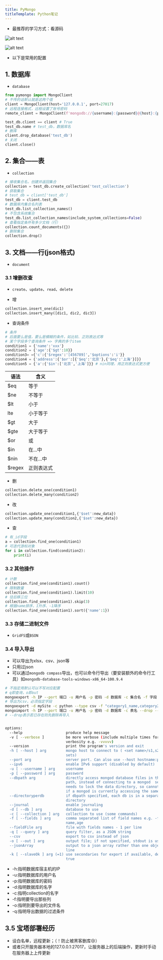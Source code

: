 ```yaml
---
title: PyMongo
titleTemplate: Python笔记
---
```


- 最推荐的学习方式：看源码

![alt text](/pages/python/network/back-end/images/image.png)

![alt text](/pages/python/network/back-end/images/image-1.png)
- 以下是常用的配置

## 1. 数据库
- `database`

```python
from pymongo import MongoClient
# 不传的话默认就是这两个值
client = MongoClient(host='127.0.0.1', port=27017)
# 远程连接格式，远程设置了账号密码
remote_client = MongoClient(f'mongodb://{username}:{password}@{host}:{post}')

test_db.client == client # True
test_db.name # test_db，数据库名
# 删库
client.drop_database('test_db')
# 关闭
client.close()
```

## 2. 集合——表
- `collection`  

```python
# 接收集合名，创建并返回集合
collection = test_db.create_collection('test_collection')
# 获取集合
# test_db = client['test_db']
test_db = client.test_db
# 数据库内集合名列表
test_db.list_collection_names() 
# 不包含系统集合
test_db.list_collection_names(include_system_collections=False)
# 查看指定条件有多少文档（行）
collection.count_documents({})
# 删除集合
collection.drop()
```

## 3. 文档——行(json格式)
- `document`

### 3.1 增删改查
- `create`、`update`、`read`、`delete`

- 增
```python
collection.insert_one(dic1)
collection.insert_many([dic1, dic2, dic3])
```

- 查询条件
```python
# 条件
# 后面要么是值，要么是模糊的条件，如比较、正则表达式等
# 某个字段多个查询条件 => 字典的多个item
condition1 = {'name':'xxx'}
condition2 = {'age':{'$gt':10}}
condition3= ={'c':{'$regex':'[456789]','$options':'i'}}
condition4 = {'address':{'$or':[{'$eq':'北京'},{'$eq':'上海'}]}}
condition5 = {'a':{'$in':['北京','上海']}} # nin同理，用正则表达式更方便
```
| 语法   | 含义       |
| ------ | ---------- |
| $eq    | 等于       |
| $ne    | 不等于     |
| $lt    | 小于       |
| lte    | 小于等于   |
| $gt    | 大于       |
| $gte   | 大于等于   |
| $or    | 或         |
| $in    | 在...中    |
| $nin   | 不在...中  |
| $regex | 正则表达式 |

- 删
```python
collection.delete_one(condition1)
collection.delete_many(condition2)
```

- 改
```python
collection.update_one(condition1,{'$set':new_data})
collection.update_many(condition2,{'$set':new_data})
```

- 查
```python
# 有_id字段
a = collection.find_one(condition1)
# 可迭代游标对象
for i in collection.find(condition2):
    print(i)
```

### 3.2 其他操作
```python
# 计数
collection.find_one(condition1).count()
# 限制数量
collection.find_one(condition1).limit(10)
# 往后移三位
collection.find_one(condition1).skip(3)
# 根据name排序，1升序、-1降序
collection.find_one(condition1).sort({'name':1})
```

### 3.3 存储二进制文件
- `GridFS`或`BSON`
  
### 3.4 导入导出
- 可以导出为xlsx、csv、json等
- 只用过json
- 可以通过`mongodb compass`导出，也可以命令行导出（要安装额外的命令行工具）如`mongodb-database-tools-windows-x86_64-100.9.4`

```bash
# 不指定用默认可以不写对应配置
# q即查询，o即out
mongoexport -h IP --port 端口 -u 用户名 -p 密码 -d 数据库 -c 集合名 -f 字段 -q 条件导出 -o 文件路径
# 导出为csv，必须指定字段
mongoexport -d mySite -c python --type csv -f "category1_name,category2_name"   -o t.csv
mongoimport -h IP --port 端口 -u 用户名 -p 密码 -d 数据库 -c 表名 --drop --file 文件名
# --drop表示若已存在则先删除再导入


options:
  --help                    produce help message
  -v [ --verbose ]          be more verbose (include multiple times for more 
                            verbosity e.g. -vvvvv)
  --version                 print the program's version and exit
  -h [ --host ] arg         mongo host to connect to ( <set name>/s1,s2 for 
                            sets)
  --port arg                server port. Can also use --host hostname:port
  --ipv6                    enable IPv6 support (disabled by default)
  -u [ --username ] arg     username
  -p [ --password ] arg     password
  --dbpath arg              directly access mongod database files in the given 
                            path, instead of connecting to a mongod  server - 
                            needs to lock the data directory, so cannot be used
                            if a mongod is currently accessing the same path
  --directoryperdb          if dbpath specified, each db is in a separate 
                            directory
  --journal                 enable journaling
  -d [ --db ] arg           database to use
  -c [ --collection ] arg   collection to use (some commands)
  -f [ --fields ] arg       comma separated list of field names e.g. -f 
                            name,age
  --fieldFile arg           file with fields names - 1 per line
  -q [ --query ] arg        query filter, as a JSON string
  --csv                     export to csv instead of json
  -o [ --out ] arg          output file; if not specified, stdout is used
  --jsonArray               output to a json array rather than one object per 
                            line
  -k [ --slaveOk ] arg (=1) use secondaries for export if available, default 
                            true
```

- -h:指明数据库宿主机的IP
- -u:指明数据库的用户名
- -p:指明数据库的密码
- -d:指明数据库的名字
- -c:指明collection的名字
- -f:指明要导出那些列
- -o:指明到要导出的文件名
- -q:指明导出数据的过滤条件

## 3.5 宝塔部署经历
- 设白名单，远程更新；（！防止被黑客删库:cry:）
- 或者只开服务器本地的127.0.0.1:27017，让服务器上的后端操作，更新时手动在服务器上上传更新
